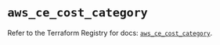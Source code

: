 # `aws_ce_cost_category`

Refer to the Terraform Registry for docs: [`aws_ce_cost_category`](https://registry.terraform.io/providers/hashicorp/aws/5.48.0/docs/resources/ce_cost_category).
